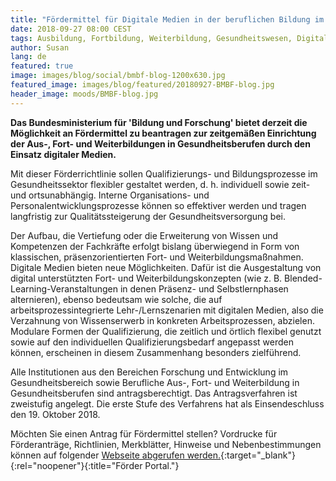 ```yaml
---
title: "Fördermittel für Digitale Medien in der beruflichen Bildung im Gesundheitswesen"
date: 2018-09-27 08:00 CEST
tags: Ausbildung, Fortbildung, Weiterbildung, Gesundheitswesen, Digitalisierung Krankenhaus, DigiMed
author: Susan
lang: de
featured: true
image: images/blog/social/bmbf-blog-1200x630.jpg
featured_image: images/blog/featured/20180927-BMBF-blog.jpg
header_image: moods/BMBF-blog.jpg
---
```


__Das Bundesministerium für 'Bildung und Forschung' bietet derzeit die Möglichkeit an Fördermittel zu beantragen zur zeitgemäßen Einrichtung der Aus-, Fort- und Weiterbildungen in Gesundheitsberufen durch den Einsatz digitaler Medien.__

Mit dieser Förderrichtlinie sollen Qualifizierungs- und Bildungs­prozesse im Gesundheitssektor flexibler gestaltet werden, d. h. individuell sowie zeit- und ortsunabhängig. Interne Organisations- und Personalentwicklungsprozesse können so effektiver werden und tragen langfristig zur Qualitätssteigerung der Gesundheitsversorgung bei.

Der Aufbau, die Vertiefung oder die Erweiterung von Wissen und Kompetenzen der Fachkräfte erfolgt bislang überwiegend in Form von klassischen, präsenzorientierten Fort- und Weiterbildungsmaßnahmen. Digitale Medien bieten neue Möglichkeiten. Dafür ist die Ausgestaltung von digital unterstützten Fort- und Weiterbildungskonzepten (wie z. B. Blended-Learning-Veranstaltungen in denen Präsenz- und Selbstlernphasen alternieren), ebenso bedeutsam wie solche, die auf arbeitsprozessintegrierte Lehr-/Lernszenarien mit digitalen Medien, also die Verzahnung von Wissenserwerb in konkreten Arbeitsprozessen, abzielen. Modulare Formen der Qualifizierung, die zeitlich und örtlich flexibel genutzt sowie auf den individuellen Qualifizierungsbedarf angepasst werden können, erscheinen in diesem Zusammenhang besonders zielführend.

Alle Institutionen aus den Bereichen Forschung und Entwicklung im Gesundheitsbereich sowie Berufliche Aus-, Fort- und Weiterbildung in Gesundheitsberufen sind antragsberechtigt. Das Antragsverfahren ist zweistufig angelegt. Die erste Stufe des Verfahrens hat als Einsendeschluss den 19. Oktober 2018.

Möchten Sie einen Antrag für Fördermittel stellen? Vordrucke für Förderanträge, Richtlinien, Merkblätter, Hinweise und Nebenbestimmungen können auf folgender [Webseite abgerufen werden.](https://foerderportal.bund.de/easy/easy_index.php?auswahl=easy_formulare&formularschrank=bmbf){:target="_blank"}{:rel="noopener"}{:title="Förder Portal."}
